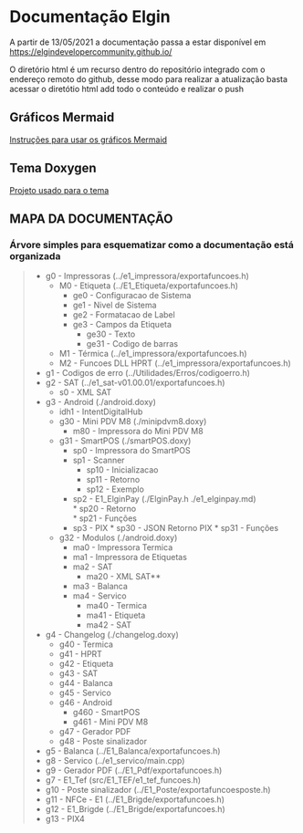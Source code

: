 # Documentação Elgin
A partir de 13/05/2021 a documentação passa a estar disponível em
https://elgindevelopercommunity.github.io/

O diretório html é um recurso dentro do repositório integrado com o endereço
remoto do github, desse modo para realizar a atualização basta acessar o diretótio html
add todo o conteúdo e realizar o push

## Gráficos Mermaid
[Instruções para usar os gráficos Mermaid](https://github.com/tttapa/doxygen-mermaid)

## Tema Doxygen
[Projeto usado para o tema](https://jothepro.github.io/doxygen-awesome-css/)

## MAPA DA DOCUMENTAÇÃO
### Árvore simples para esquematizar como a documentação está organizada

> * g0 - Impressoras (../e1_impressora/exportafuncoes.h)<br>
>   * M0 - Etiqueta (../E1_Etiqueta/exportafuncoes.h)<br>
>      * ge0 - Configuracao de Sistema<br>
>       * ge1 - Nivel de Sistema<br>
>       * ge2 - Formatacao de Label<br>
>       * ge3 - Campos da Etiqueta<br>
>           * ge30 - Texto<br>
>           * ge31 - Codigo de barras<br>
>    * M1 - Térmica (../e1_impressora/exportafuncoes.h)<br>
>    * M2 - Funcoes DLL HPRT (../e1_impressora/exportafuncoes.h)<br>
> * g1 - Codigos de erro (../Utilidades/Erros/codigoerro.h)<br>
> * g2 - SAT (../e1_sat-v01.00.01/exportafuncoes.h)<br>
>    * s0 - XML SAT<br>
> * g3 - Android (./android.doxy)<br>
>    * idh1 - IntentDigitalHub
>    * g30 - Mini PDV M8 (./minipdvm8.doxy)<br>
>        * m80 - Impressora do Mini PDV M8<br>
>    * g31 - SmartPOS (./smartPOS.doxy)<br>
>        * sp0 - Impressora do SmartPOS<br>
>        * sp1 - Scanner<br>
>            * sp10 - Inicializacao<br>
>            * sp11 - Retorno<br>
>            * sp12 - Exemplo<br>
> 	   * sp2 - E1_ElginPay (./ElginPay.h ./e1_elginpay.md)<br>
>            * sp20 - Retorno<br>
>            * sp21 - Funções<br>
>      * sp3 - PIX
>            * sp30 - JSON Retorno PIX
>            * sp31 - Funções
>    * g32 - Modulos (./android.doxy)<br>
>        * ma0 - Impressora Termica<br>
>        * ma1 - Impressora de Etiquetas<br>
>        * ma2 - SAT<br>
>            * ma20 - XML SAT**<br>
>        * ma3 - Balanca<br>
>        * ma4 - Servico<br>
>            * ma40 - Termica<br>
>            * ma41 - Etiqueta<br>
>            * ma42 - SAT<br>
> * g4 - Changelog (./changelog.doxy)<br>
>    * g40 - Termica<br>
>    * g41 - HPRT<br>
>    * g42 - Etiqueta<br>
>    * g43 - SAT<br>
>    * g44 - Balanca<br>
>    * g45 - Servico<br>
>    * g46 - Android<br>
>        * g460 - SmartPOS<br>
>        * g461 - Mini PDV M8<br>
>    * g47 - Gerador PDF<br>
>    * g48 - Poste sinalizador<br>
> * g5 - Balanca (../E1_Balanca/exportafuncoes.h)<br>
> * g8 - Servico (../e1_servico/main.cpp)<br>
> * g9 - Gerador PDF (../E1_Pdf/exportafuncoes.h)<br>
> * g7 - E1_Tef (src/E1_TEF/e1_tef_funcoes.h)<br>
> * g10 - Poste sinalizador (../E1_Poste/exportafuncoesposte.h)<br>
> * g11 - NFCe - E1 (../E1_Brigde/exportafuncoes.h)<br>
> * g12 - E1_Brigde (../E1_Brigde/exportafuncoes.h)<br>
> * g13 - PIX4